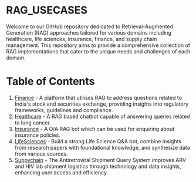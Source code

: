 # RAG_USECASES

Welcome to our GitHub repository dedicated to Retrieval-Augmented Generation (RAG) approaches tailored for various domains including healthcare, life sciences, insurance, finance, and supply chain management. This repository aims to provide a comprehensive collection of RAG implementations that cater to the unique needs and challenges of each domain.

# Table of Contents
1. [Finance](https://github.com/bayeslabs/rag_usecases/blob/main/rag_python_notebooks/Finance_RAG_UseCase.ipynb) - A platform that utilises RAG to address questions related to India's stock and securities exchange, providing insights into regulatory frameworks, guidelines and compliance.
2. [Healthcare](https://github.com/bayeslabs/rag_usecases/blob/main/rag_python_notebooks/Healthcare_RAG.ipynb) - A RAG based chatbot capable of answering queries related to lung cancer.
3. [Insurance](https://github.com/bayeslabs/rag_usecases/blob/main/rag_python_notebooks/RAG_Insurance.ipynb) - A Q/A RAG bot which can be used for enquiring about insurance policies.
4. [LifeSciences](https://github.com/bayeslabs/rag_usecases/blob/main/rag_python_notebooks/RAG_Life_Science.ipynb) - Build a strong Life Science Q&A bot, combine insights from research papers with foundational knowledge, and synthesize data from various sources.
5. [Suppychain](https://github.com/bayeslabs/rag_usecases/blob/main/rag_python_notebooks/Supply_Chain_RAG.ipynb) - The Antiretroviral Shipment Query System improves ARV and HIV lab shipment logistics through technology and data insights, enhancing user access and efficiency.
